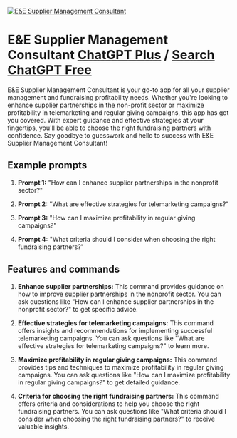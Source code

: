 
[![E&E Supplier Management Consultant](https://files.oaiusercontent.com/file-JDRzBeET8dpdauw0xtOfVZyr?se=2123-10-18T06%3A15%3A45Z&sp=r&sv=2021-08-06&sr=b&rscc=max-age%3D31536000%2C%20immutable&rscd=attachment%3B%20filename%3Daae0536b-5c77-4175-b877-8e035e70c844.png&sig=3jPTBiKAT9m%2BE18Sh13ZCFwsZR9DHzDfXwz0hcGWps4%3D)](https://chat.openai.com/g/g-9Hkkbs4aa-e-e-supplier-management-consultant)

# E&E Supplier Management Consultant [ChatGPT Plus](https://chat.openai.com/g/g-9Hkkbs4aa-e-e-supplier-management-consultant) / [Search ChatGPT Free](https://gptcall.net/index.html#/?search=E%26E%20Supplier%20Management%20Consultant)

E&E Supplier Management Consultant is your go-to app for all your supplier management and fundraising profitability needs. Whether you're looking to enhance supplier partnerships in the non-profit sector or maximize profitability in telemarketing and regular giving campaigns, this app has got you covered. With expert guidance and effective strategies at your fingertips, you'll be able to choose the right fundraising partners with confidence. Say goodbye to guesswork and hello to success with E&E Supplier Management Consultant!

## Example prompts

1. **Prompt 1:** "How can I enhance supplier partnerships in the nonprofit sector?"

2. **Prompt 2:** "What are effective strategies for telemarketing campaigns?"

3. **Prompt 3:** "How can I maximize profitability in regular giving campaigns?"

4. **Prompt 4:** "What criteria should I consider when choosing the right fundraising partners?"

## Features and commands

1. **Enhance supplier partnerships:** This command provides guidance on how to improve supplier partnerships in the nonprofit sector. You can ask questions like "How can I enhance supplier partnerships in the nonprofit sector?" to get specific advice.

2. **Effective strategies for telemarketing campaigns:** This command offers insights and recommendations for implementing successful telemarketing campaigns. You can ask questions like "What are effective strategies for telemarketing campaigns?" to learn more.

3. **Maximize profitability in regular giving campaigns:** This command provides tips and techniques to maximize profitability in regular giving campaigns. You can ask questions like "How can I maximize profitability in regular giving campaigns?" to get detailed guidance.

4. **Criteria for choosing the right fundraising partners:** This command offers criteria and considerations to help you choose the right fundraising partners. You can ask questions like "What criteria should I consider when choosing the right fundraising partners?" to receive valuable insights.


